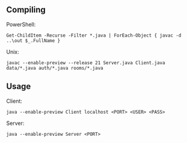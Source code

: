 ## Compiling
PowerShell:  
```
Get-ChildItem -Recurse -Filter *.java | ForEach-Object { javac -d ..\out $_.FullName }
```

Unix:
```
javac --enable-preview --release 21 Server.java Client.java data/*.java auth/*.java rooms/*.java
```

## Usage
Client:
```
java --enable-preview Client localhost <PORT> <USER> <PASS>
```

Server:
```
java --enable-preview Server <PORT>
```
